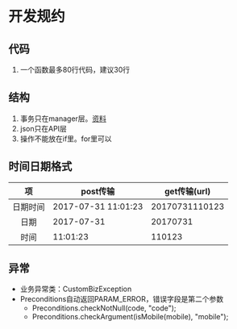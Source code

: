 # 开发规约

## 代码
1. 一个函数最多80行代码，建议30行

## 结构
1. 事务只在manager层。[资料](http://www.importnew.com/19489.html)
1. json只在API层
1. 操作不能放在if里。for里可以

## 时间日期格式

| 项 | post传输 | get传输(url) |
| :----: | ---- | ---- |
| 日期时间 | 2017-07-31 11:01:23 | 20170731110123 |
| 日期 | 2017-07-31 | 20170731 |
| 时间 | 11:01:23 | 110123 |

## 异常
* 业务异常类：CustomBizException
* Preconditions自动返回PARAM_ERROR，错误字段是第二个参数
  * Preconditions.checkNotNull(code, "code");
  * Preconditions.checkArgument(isMobile(mobile), "mobile");
